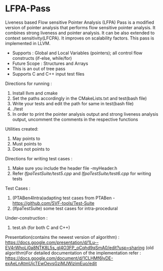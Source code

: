 # LFPA-Pass
Liveness based Flow sensitive Pointer Analysis (LFPA) Pass is a modified version of pointer analysis that performs flow sensitive pointer analysis. It combines strong liveness and pointer analysis. It can be also extended to context sensitivity(LFCPA). It improves on scalability factors. This pass is implemented in LLVM.

* Supports : Global and Local Variables (pointers); all control flow constructs (if-else, while/for)
* Future Scope : Structures and Arrays
* This is an out of tree pass
* Supports C and C++ input test files

Directions for running :
1. Install llvm and cmake
2. Set the paths accordingly in the CMakeLists.txt and test(bash file)
3. Write your tests and edit the path for same in test(bash file)
4. ./test
5. In order to print the pointer analysis output and strong liveness analysis output, uncomment the comments in the respective functions

Utilities created:
1. May points to
2. Must points to
3. Does not points to

Directions for writing test cases :
1. Make sure you include the header file -myHeader.h
2. Refer *lfpaTestSuite/test5.cpp* and *lfpaTestSuite/test6.cpp* for writing tests

Test Cases :
1. (PTABen4Intra)adapting test cases from PTABen - https://github.com/SVF-tools/Test-Suite
2. (lfpaTestSuite) some test cases for intra-procedural 

Under-construction :
1. test.sh (for both C and C++)

Presentation(contains the newest version of algorithm) : https://docs.google.com/presentation/d/1Lu--EV4rWhoLj0a8NTK8L5s_gl4O3FP_oCqhd9qSmA0/edit?usp=sharing
(old algorithm)For detailed documentation of the implementation refer : https://docs.google.com/document/d/1CLHMf6lyDE-exAeLnAtmUjcTEwOevsGziMJWizimEuo/edit



